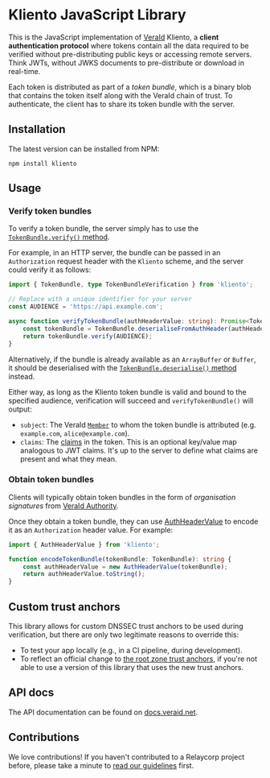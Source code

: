 # Kliento JavaScript Library

This is the JavaScript implementation of [VeraId](https://veraid.net/) Kliento, a **client authentication protocol** where tokens contain all the data required to be verified without pre-distributing public keys or accessing remote servers. Think JWTs, without JWKS documents to pre-distribute or download in real-time.

Each token is distributed as part of a _token bundle_, which is a binary blob that contains the token itself along with the VeraId chain of trust. To authenticate, the client has to share its token bundle with the server.

## Installation

The latest version can be installed from NPM:

```shell
npm install kliento
```

## Usage

### Verify token bundles

To verify a token bundle, the server simply has to use the [`TokenBundle.verify()` method](https://docs.veraid.net/kliento-js/classes/TokenBundle.html#verify).

For example, in an HTTP server, the bundle can be passed in an `Authorization` request header with the `Kliento` scheme, and the server could verify it as follows:

```typescript
import { TokenBundle, type TokenBundleVerification } from 'kliento';

// Replace with a unique identifier for your server
const AUDIENCE = 'https://api.example.com';

async function verifyTokenBundle(authHeaderValue: string): Promise<TokenBundleVerification> {
    const tokenBundle = TokenBundle.deserialiseFromAuthHeader(authHeaderValue);
    return tokenBundle.verify(AUDIENCE);
}
```

Alternatively, if the bundle is already available as an `ArrayBuffer` or `Buffer`, it should be deserialised with the [`TokenBundle.deserialise()` method](https://docs.veraid.net/kliento-js/classes/TokenBundle.html#deserialise) instead.

Either way, as long as the Kliento token bundle is valid and bound to the specified audience, verification will succeed and `verifyTokenBundle()` will output:

- `subject`: The VeraId [`Member`](https://docs.relaycorp.tech/veraid-js/interfaces/Member.html) to whom the token bundle is attributed (e.g. `example.com`, `alice@example.com`).
- `claims`: The [claims](https://docs.veraid.net/kliento-js/interfaces/ClaimSet.html) in the token. This is an optional key/value map analogous to JWT claims. It's up to the server to define what claims are present and what they mean.

### Obtain token bundles

Clients will typically obtain token bundles in the form of _organisation signatures_ from [VeraId Authority](https://docs.relaycorp.tech/veraid-authority/).

Once they obtain a token bundle, they can use [AuthHeaderValue](https://docs.veraid.net/kliento-js/classes/AuthHeaderValue.html) to encode it as an `Authorization` header value. For example:

```typescript
import { AuthHeaderValue } from 'kliento';

function encodeTokenBundle(tokenBundle: TokenBundle): string {
    const authHeaderValue = new AuthHeaderValue(tokenBundle);
    return authHeaderValue.toString();
}
```

## Custom trust anchors

This library allows for custom DNSSEC trust anchors to be used during verification, but there are only two legitimate reasons to override this:

- To test your app locally (e.g., in a CI pipeline, during development).
- To reflect an official change to [the root zone trust anchors](https://www.iana.org/dnssec/files), if you're not able to use a version of this library that uses the new trust anchors.

## API docs

The API documentation can be found on [docs.veraid.net](https://docs.veraid.net/kliento-js/).

## Contributions

We love contributions! If you haven't contributed to a Relaycorp project before, please take a minute to [read our guidelines](https://github.com/relaycorp/.github/blob/master/CONTRIBUTING.md) first.
